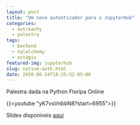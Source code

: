 ```yaml
---
layout: post
title: "Um novo autenticador para o JupyterHub"
categories:
  - outreachy
  - palestra
tags:
  - backend
  - sqlalchemy
  - estágio
featured-img: jupyterhub
slug: native-auth.html
date: 2020-06-24T18:25:52-05:00
---
```


Palestra dada na Python Floripa Online 
<!--more-->

{{<youtube "yK7vsVnbbN8?start=6955">}}

Slides disponíveis [aqui](https://speakerdeck.com/leportella/apresentando-um-novo-autenticador-para-o-jupyterhub)